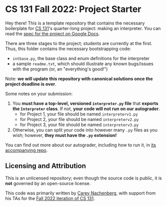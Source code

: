 # CS 131 Fall 2022: Project Starter

Hey there! This is a template repository that contains the necessary boilerplate for [CS 131](https://ucla-cs-131.github.io/fall-22/)'s quarter-long project: making an interpreter. You can read the [spec for the project on Google Docs](#TODO).

There are three stages to the project; students are currently at the first. Thus, this folder contains the necessary bootstrapping code:

- `intbase.py`, the base class and enum definitions for the interpreter
- a sample `readme.txt`, which should illustrate any known bugs/issues with the program (or, an "everything's good!")

Note: **we will update this repository with canonical solutions once the project deadline is over**.

Some notes on your submission:

1. You **must have a top-level, versioned `interpreter.py` file** that **exports the `Interpreter` class**. If not, **your code will not run on our autograder**.
    - for Project 1, your file should be named `interpreterv1.py`
    - for Project 2, your file should be named `interpreterv2.py`
    - for Project 3, your file should be named `interpreterv3.py`
2. Otherwise, you can split your code into however many `.py` files as you wish; however, **they must have the `.py` extension!**

You can find out more about our autograder, including how to run it, in [its accompanying repo](#TODO).

## Licensing and Attribution

This is an unlicensed repository; even though the source code is public, it is **not** governed by an open-source license.

This code was primarily written by [Carey Nachenberg](http://careynachenberg.weebly.com/), with support from his TAs for the [Fall 2022 iteration of CS 131](https://ucla-cs-131.github.io/fall-22/).
